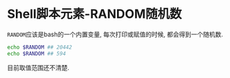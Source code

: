# Shell脚本元素-RANDOM随机数

`RANDOM`应该是bash的一个内置变量, 每次打印或赋值的时候, 都会得到一个随机数.

```bash
echo $RANDOM ## 20442
echo $RANDOM ## 594
```

目前取值范围还不清楚.

